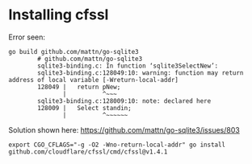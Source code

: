# Installing cfssl

Error seen:

```
go build github.com/mattn/go-sqlite3
		# github.com/mattn/go-sqlite3
		sqlite3-binding.c: In function ‘sqlite3SelectNew’:
		sqlite3-binding.c:128049:10: warning: function may return address of local variable [-Wreturn-local-addr]
		128049 |   return pNew;
		       |          ^~~~
		sqlite3-binding.c:128009:10: note: declared here
		128009 |   Select standin;
		       |          ^~~~~~~

```

Solution shown here:
https://github.com/mattn/go-sqlite3/issues/803

```
export CGO_CFLAGS="-g -O2 -Wno-return-local-addr" go install github.com/cloudflare/cfssl/cmd/cfssl@v1.4.1
```

